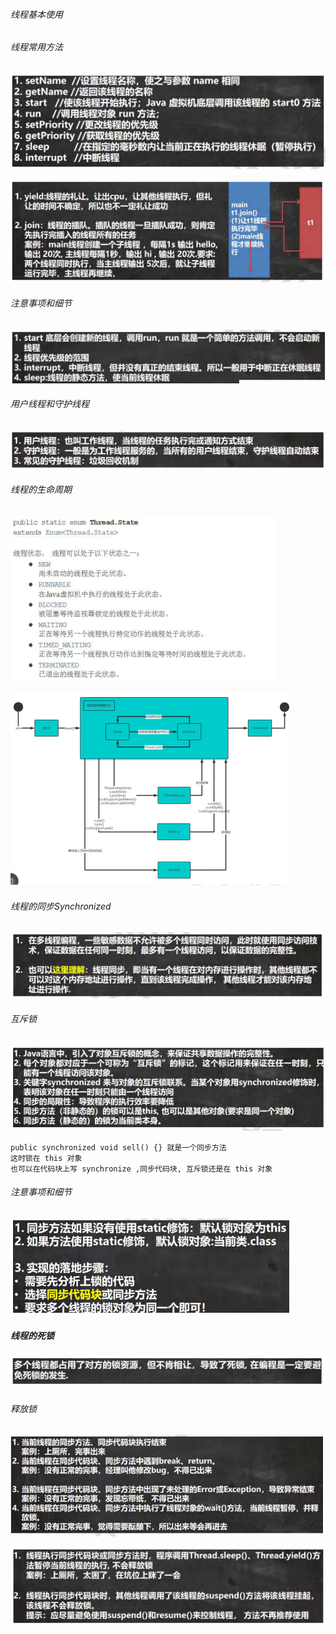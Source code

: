 ###### 线程基本使用

###### 线程常用方法

![image-20240828111152739](images/image-20240828111152739.png)

![image-20240828111331700](images/image-20240828111331700.png)

###### 注意事项和细节

![image-20240828111221442](images/image-20240828111221442.png)

###### 用户线程和守护线程

![image-20240828111500194](images/image-20240828111500194.png)

###### 线程的生命周期

![image-20240828111536671](images/image-20240828111536671.png)

![image-20240828111554630](images/image-20240828111554630.png)

###### 线程的同步Synchronized

![image-20240828111723875](images/image-20240828111723875.png)

###### 互斥锁

![image-20240828111816560](images/image-20240828111816560.png)

```
public synchronized void sell() {} 就是一个同步方法
这时锁在 this 对象
也可以在代码块上写 synchronize ,同步代码块, 互斥锁还是在 this 对象
```

###### 注意事项和细节

![image-20240828112025916](images/image-20240828112025916.png)

##### 线程的死锁

![image-20240828112050134](images/image-20240828112050134.png)

###### 释放锁

![image-20240828112319866](images/image-20240828112319866.png)

![image-20240828112340017](images/image-20240828112340017.png)

